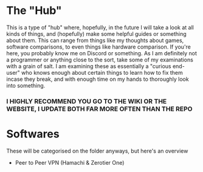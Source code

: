 # The "Hub"
This is a type of "hub" where, hopefully, in the future I will take a look at all kinds of things, and (hopefully) make some helpful guides or something about them.
This can range from things like my thoughts about games, software comparisons, to even things like hardware comparison.
If you're here, you probably know me on Discord or something.
As I am definitely not a programmer or anything close to the sort, take some of my examinations with a grain of salt.
I am examining these as essentially a "curious end-user" who knows enough about certain things to learn how to fix them incase they break, and with enough time on my hands to thoroughly look into something.

### I HIGHLY RECOMMEND YOU GO TO THE WIKI OR THE WEBSITE, I UPDATE BOTH FAR MORE OFTEN THAN THE REPO


# Softwares
These will be categorised on the folder anyways, but here's an overview

- Peer to Peer VPN (Hamachi & Zerotier One)
